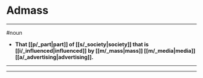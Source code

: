 # Admass
---
#noun
- **That [[p/_part|part]] of [[s/_society|society]] that is [[i/_influenced|influenced]] by [[m/_mass|mass]] [[m/_media|media]] [[a/_advertising|advertising]].**
---
---
